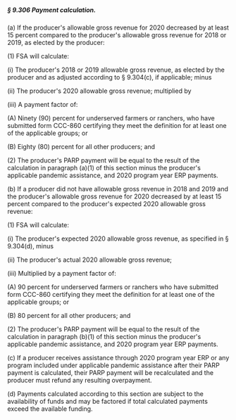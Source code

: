 ##### § 9.306 Payment calculation. #####

(a) If the producer's allowable gross revenue for 2020 decreased by at least 15 percent compared to the producer's allowable gross revenue for 2018 or 2019, as elected by the producer:

(1) FSA will calculate:

(i) The producer's 2018 or 2019 allowable gross revenue, as elected by the producer and as adjusted according to § 9.304(c), if applicable; minus

(ii) The producer's 2020 allowable gross revenue; multiplied by

(iii) A payment factor of:

(A) Ninety (90) percent for underserved farmers or ranchers, who have submitted form CCC-860 certifying they meet the definition for at least one of the applicable groups; or

(B) Eighty (80) percent for all other producers; and

(2) The producer's PARP payment will be equal to the result of the calculation in paragraph (a)(1) of this section minus the producer's applicable pandemic assistance, and 2020 program year ERP payments.

(b) If a producer did not have allowable gross revenue in 2018 and 2019 and the producer's allowable gross revenue for 2020 decreased by at least 15 percent compared to the producer's expected 2020 allowable gross revenue:

(1) FSA will calculate:

(i) The producer's expected 2020 allowable gross revenue, as specified in § 9.304(d), minus

(ii) The producer's actual 2020 allowable gross revenue;

(iii) Multiplied by a payment factor of:

(A) 90 percent for underserved farmers or ranchers who have submitted form CCC-860 certifying they meet the definition for at least one of the applicable groups; or

(B) 80 percent for all other producers; and

(2) The producer's PARP payment will be equal to the result of the calculation in paragraph (b)(1) of this section minus the producer's applicable pandemic assistance, and 2020 program year ERP payments.

(c) If a producer receives assistance through 2020 program year ERP or any program included under applicable pandemic assistance after their PARP payment is calculated, their PARP payment will be recalculated and the producer must refund any resulting overpayment.

(d) Payments calculated according to this section are subject to the availability of funds and may be factored if total calculated payments exceed the available funding.